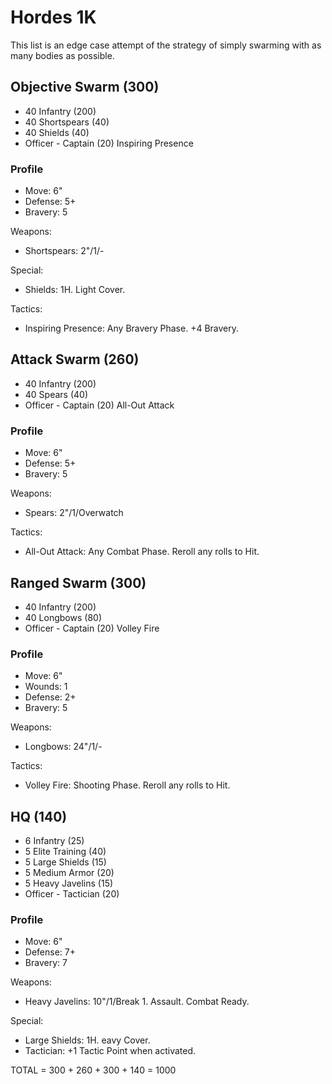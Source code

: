 # Hordes 1K

This list is an edge case attempt of the strategy of simply swarming with as many bodies as possible.

## Objective Swarm (300)

- 40 Infantry (200)
- 40 Shortspears (40)
- 40 Shields (40)
- Officer - Captain (20) Inspiring Presence

### Profile

- Move: 6"
- Defense: 5+
- Bravery: 5

Weapons:

- Shortspears: 2"/1/-

Special:

- Shields: 1H. Light Cover.

Tactics:

- Inspiring Presence: Any Bravery Phase. +4 Bravery.

## Attack Swarm (260)

- 40 Infantry (200)
- 40 Spears (40)
- Officer - Captain (20) All-Out Attack

### Profile

- Move: 6"
- Defense: 5+
- Bravery: 5

Weapons:

- Spears: 2"/1/Overwatch

Tactics:

- All-Out Attack: Any Combat Phase. Reroll any rolls to Hit.

## Ranged Swarm (300)

- 40 Infantry (200)
- 40 Longbows (80)
- Officer - Captain (20) Volley Fire

### Profile

- Move: 6"
- Wounds: 1
- Defense: 2+
- Bravery: 5

Weapons:

- Longbows: 24"/1/-

Tactics:

- Volley Fire: Shooting Phase. Reroll any rolls to Hit.

## HQ (140)

- 6 Infantry (25)
- 5 Elite Training (40)
- 5 Large Shields (15)
- 5 Medium Armor (20)
- 5 Heavy Javelins (15)
- Officer - Tactician (20)

### Profile

- Move: 6"
- Defense: 7+
- Bravery: 7

Weapons:

- Heavy Javelins: 10"/1/Break 1. Assault. Combat Ready.

Special:

- Large Shields: 1H. eavy Cover.
- Tactician: +1 Tactic Point when activated.

TOTAL = 300 + 260 + 300 + 140 = 1000
